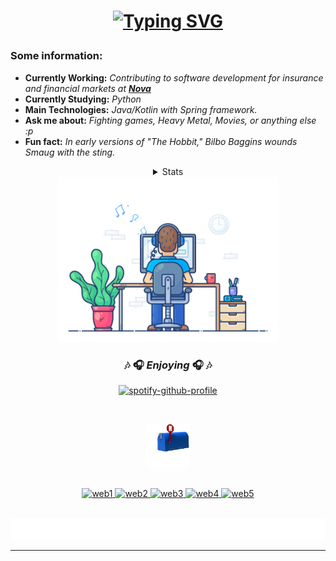 <h1 align="center" >

  [![Typing SVG](https://readme-typing-svg.herokuapp.com/?color=FFFFFF&size=30&center=true&vCenter=true&width=1000&lines=Hi%2C+My+name+is+Jefferson+Tavares%3B+I'm+a+backend+developer%3BBe+Welcome!+%3A%29)](https://git.io/typing-svg)
  
</h1 >

<h3 >Some information:</h3 >
<ul >
  <li >
    <b>Currently Working:</b>
    <i >
      Contributing to software development for insurance and financial markets at <b><a href="http://ntendencia.com.br" target="_blank">Nova</a></b>
    </i >
  </li >
  <li >
    <b>Currently Studying:</b>
    <i >
      Python
    </i >
  </li >
  <li >
    <b>Main Technologies:</b>
    <i >
      Java/Kotlin with Spring framework.
    </i >
  </li >
  <li >
    <b>Ask me about:</b>
    <i >
      Fighting games, Heavy Metal, Movies, or anything else :p
    </i >
  </li >
  <li >
    <b>Fun fact:</b>
    <i >
      In early versions of "The Hobbit," Bilbo Baggins wounds Smaug with the sting.
    </i >
  </li >
</ul >

<div align="center" >
  <details >
    <summary >
      <span style="cursor: pointer; width: 50px" >Stats</span >
    </summary >
    <br >
    <a href="https://github.com/jeffersontavaresdm" >
      <div align="center" >
        <img
            src="https://github.com/jeffersontavaresdm/profile-summary-cards/raw/master/profile-summary-card-output/github/3-stats.svg"
            width="35%"
            alt="stat1" >
        <img
            src="https://github.com/jeffersontavaresdm/profile-summary-cards/raw/master/profile-summary-card-output/github/4-productive-time.svg"
            width="35%"
            alt="stat2" >
        <img
            src="https://github.com/jeffersontavaresdm/profile-summary-cards/raw/master/profile-summary-card-output/github/1-repos-per-language.svg"
            width="35%"
            alt="stat3" >
        <img
            src="https://github.com/jeffersontavaresdm/profile-summary-cards/raw/master/profile-summary-card-output/github/2-most-commit-language.svg"
            width="35%"
            alt="stat4" ><br/>
        
<img src="https://github-readme-activity-graph.vercel.app/graph?username=jeffersontavaresdm&radius=10&height=400&bg_color=FFF&color=03254c&line=03254c&point=03254c&area=true"  width="70%" >
      </div >
    </a >
  </details >
</div >

<div align="center" >
  <img
      width="70%"
      src="https://github.com/jeffersontavaresdm/jeffersontavaresdm/blob/main/images/dev-working_rounded.gif?raw=true"
      alt="i-am-programming"
  />

  <br >

  ### :notes: :headphones: _Enjoying_ :headphones: :notes:

  [![spotify-github-profile](https://spotify-github-profile.vercel.app/api/view?uid=bucky2dgod&cover_image=true&theme=novatorem&bar_color=53b14f&bar_color_cover=false)](https://spotify-github-profile.vercel.app/api/login)

  <br/>
  
  <img
      src="https://github.com/jeffersontavaresdm/jeffersontavaresdm/blob/main/images/letterbox.gif?raw=true"
      width="70px"
      alt="letterbox"
  />

  <br >

  <div align="center" >
    <a href="https://www.linkedin.com/in/jefferson-tavares" target="_blank" >
      <img
          src="https://img.shields.io/badge/-LinkedIn-%230077B5?style=for-the-badge&logo=linkedin&logoColor=white"
          alt="web1"
      >
    </a >
    <a href="https://t.me/jeffersontdm" target="_blank" >
      <img
          src="https://img.shields.io/badge/Telegram-2CA5E0?style=for-the-badge&logo=telegram&logoColor=white"
          alt="web2"
      >
    </a >
    <a href="https://twitter.com/JFFTXD" target="_blank" >
      <img
          src="https://img.shields.io/badge/Twitter-1DA1F2?style=for-the-badge&logo=twitter&logoColor=white"
          alt="web3"
      >
    </a >
    <a href="https://discord.com/users/jeffersontdm#1604" target="_blank" >
      <img
          src="https://img.shields.io/badge/Discord-7289DA?style=for-the-badge&logo=discord&logoColor=white"
          alt="web4"
      >
    </a >
    <a href="https://www.instagram.com/jeffersontdm_" target="_blank" >
      <img
          src="https://img.shields.io/badge/-Instagram-%23E4405F?style=for-the-badge&logo=instagram&logoColor=white"
          alt="web5"
      >
    </a >
  </div >
  <br >
  
  <img
      src="https://github.com/jeffersontavaresdm/jeffersontavaresdm/blob/main/images/this_page_is.gif?raw=true"
      alt="end"
  />
  
  <hr/>
</div >

